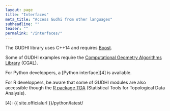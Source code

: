 ```yaml
---
layout: page
title: "Interfaces"
meta_title: "Access Gudhi from other languages"
subheadline: ""
teaser: ""
permalink: "/interfaces/"
---
```


The GUDHI library uses C++14 and requires [Boost][1].

Some of GUDHI examples require the [Computational Geometry Algorithms Library][2] (CGAL).

For Python developpers, a [Python interface][4] is available.

For R developpers, be aware that some of GUDHI modules are also accessible though the [R package TDA][3] (Statistical Tools for Topological Data Analysis).

 [1]: https://www.boost.org
 [2]: https://www.cgal.org
 [3]: https://cran.r-project.org/package=TDA
 [4]: {{ site.officialurl }}/python/latest/

